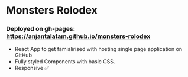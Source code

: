 <h1>Monsters Rolodex</h1>

### Deployed on gh-pages: https://anjantalatam.github.io/monsters-rolodex

- React App to get famialirised with hosting single page application on GitHub
- Fully styled Components with basic CSS.
- Responsive ✅
